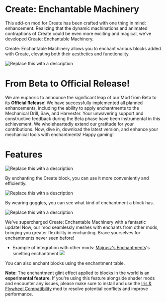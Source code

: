 # Create: Enchantable Machinery
This add-on mod for Create has been crafted with one thing in mind: enhancement. Realizing that the dynamic machinations and animated contraptions of Create could be even more exciting and magical, we've developed Create: Enchantable Machinery.

Create: Enchantable Machinery allows you to enchant various blocks added with Create, elevating both their aesthetics and functionality.

![Replace this with a description](https://cdn.modrinth.com/data/cached_images/bc5b9dfb09fe32e0397eb26269c5b491db193623.png)

# From Beta to Official Release!
We are euphoric to announce the significant leap of our Mod from Beta to its **Official Release**! We have successfully implemented all planned enhancements, including the ability to apply enchantments to the Mechanical Drill, Saw, and Harvester.
Your unwavering support and constructive feedback during the Beta phase have been instrumental in this achievement. We wholeheartedly extend our gratitude for your contributions. Now, dive in, download the latest version, and enhance your mechanical tools with enchantments! Happy gaming!

# Features
![Replace this with a description](https://cdn.modrinth.com/data/cached_images/33e8f5abd4e4dd3ca9230ffd8723bbaf1b7431a3.png)

By enchanting the Create block, you can use it more conveniently and efficiently.

![Replace this with a description](https://cdn.modrinth.com/data/cached_images/bd50422073fc223a714daa84b9346144dcc7ef34_0.webp)

By wearing goggles, you can see what kind of enchantment a block has.

![Replace this with a description](https://cdn.modrinth.com/data/cached_images/1a48cc0922bb46c39b6831de29afe70849c38014.png)

We've supercharged Create: Enchantable Machinery with a fantastic update! Now, our mod seamlessly meshes with enchants from other mods, bringing you greater flexibility in enchanting. Brace yourselves for enchantments never seen before!
- Example of integration with other mods: [Majrusz's Enchantments](https://www.curseforge.com/minecraft/mc-mods/wonderful-enchantments)'s smelting enchantment
![](https://storage.googleapis.com/zenn-user-upload/eb56a9c02f45-20240731.gif)

You can also enchant blocks using the enchantment table.

**Note**: The enchantment glint effect applied to blocks in the world is an **experimental feature**. If you're using this feature alongside shader mods and encounter any issues, please make sure to install and use the [Iris & Flywheel Compatibility](https://www.curseforge.com/minecraft/mc-mods/iris-flywheel-compat) mod to resolve potential conflicts and improve performance.
